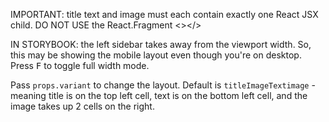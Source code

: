 IMPORTANT: title text and image must each contain exactly one React JSX child. DO NOT USE the React.Fragment <></>

IN STORYBOOK: the left sidebar takes away from the viewport width. So, this may be showing the mobile layout even though you're on desktop. Press <kbd>F</kbd> to toggle full width mode.

Pass `props.variant` to change the layout. Default is `titleImageTextimage` - meaning title is on the top left cell, text is on the bottom left cell, and the image takes up 2 cells on the right.
